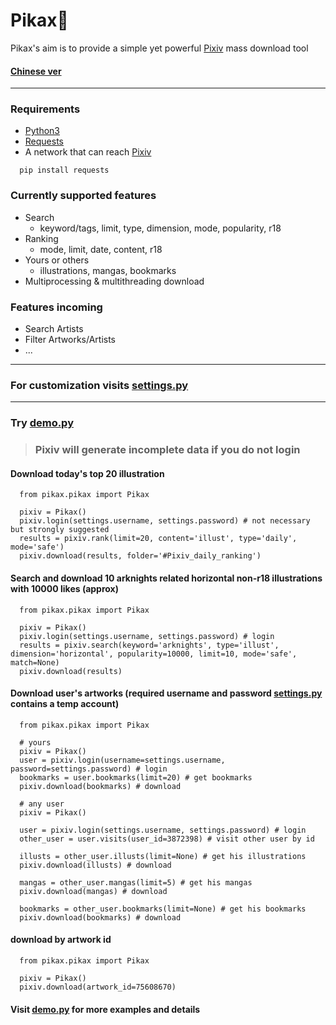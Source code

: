 # Pikax:unicorn:
Pikax's aim is to provide a simple yet powerful [Pixiv](https://www.pixiv.net/) mass download tool
#### [Chinese ver](https://github.com/Redcxx/Pixiv-Crawler/blob/master/README.md)
---
### Requirements
- [Python3](https://www.python.org/downloads/)
- [Requests](https://2.python-requests.org/en/master/)
- A network that can reach [Pixiv](https://www.pixiv.net/)
```
  pip install requests
```
### Currently supported features
- Search
  - keyword/tags, limit, type, dimension, mode, popularity, r18
- Ranking
  - mode, limit, date, content, r18
- Yours or others
  - illustrations, mangas, bookmarks
- Multiprocessing & multithreading download


### Features incoming
- Search Artists
- Filter Artworks/Artists
- ...
---
### For customization visits [settings.py](https://github.com/Redcxx/Pixiv-Crawler/blob/master/pikax/settings.py)
---
### Try [demo.py](https://github.com/Redcxx/Pixiv-Crawler/blob/master/demo.py)
> ### Pixiv will generate incomplete data if you do not login
#### Download today's top 20 illustration
```
  from pikax.pikax import Pikax

  pixiv = Pikax()
  pixiv.login(settings.username, settings.password) # not necessary but strongly suggested
  results = pixiv.rank(limit=20, content='illust', type='daily', mode='safe')
  pixiv.download(results, folder='#Pixiv_daily_ranking')
```
#### Search and download 10 arknights related horizontal non-r18 illustrations with 10000 likes (approx)
```
  from pikax.pikax import Pikax

  pixiv = Pikax()
  pixiv.login(settings.username, settings.password) # login
  results = pixiv.search(keyword='arknights', type='illust', dimension='horizontal', popularity=10000, limit=10, mode='safe', match=None)
  pixiv.download(results)
```
#### Download user's artworks (required username and password [settings.py](https://github.com/Redcxx/Pixiv-Crawler/blob/master/settings.py) contains a temp account)
```
  from pikax.pikax import Pikax

  # yours
  pixiv = Pikax()
  user = pixiv.login(username=settings.username, password=settings.password) # login
  bookmarks = user.bookmarks(limit=20) # get bookmarks
  pixiv.download(bookmarks) # download

  # any user
  pixiv = Pikax()

  user = pixiv.login(settings.username, settings.password) # login
  other_user = user.visits(user_id=3872398) # visit other user by id

  illusts = other_user.illusts(limit=None) # get his illustrations
  pixiv.download(illusts) # download

  mangas = other_user.mangas(limit=5) # get his mangas
  pixiv.download(mangas) # download

  bookmarks = other_user.bookmarks(limit=None) # get his bookmarks
  pixiv.download(bookmarks) # download
```
#### download by artwork id
````
  from pikax.pikax import Pikax

  pixiv = Pikax()
  pixiv.download(artwork_id=75608670)
````
#### Visit [demo.py](https://github.com/Redcxx/Pixiv-Crawler/blob/master/demo.py) for more examples and details
